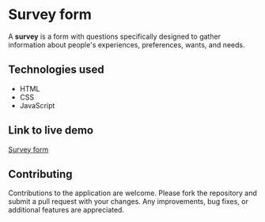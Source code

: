 #  Survey form
A **survey** is a form with questions specifically designed to gather information about people's experiences, preferences, wants, and needs.

## Technologies used

 - HTML
 - CSS
 - JavaScript

## Link to live demo
<a href="https://baishu0105.github.io/Ascent_Academy_SurveyForm/" >Survey form</a>


## Contributing
Contributions to the application are welcome. Please fork the repository and submit a pull request with your changes. Any improvements, bug fixes, or additional features are appreciated.
